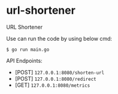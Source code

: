 # url-shortener
URL Shortener

Use can run the code by using below cmd:
```
$ go run main.go
```

API Endpoints:

- [POST] `127.0.0.1:8080/shorten-url`
- [POST] `127.0.0.1:8080/redirect`
- [GET] `127.0.0.1:8080/metrics`
